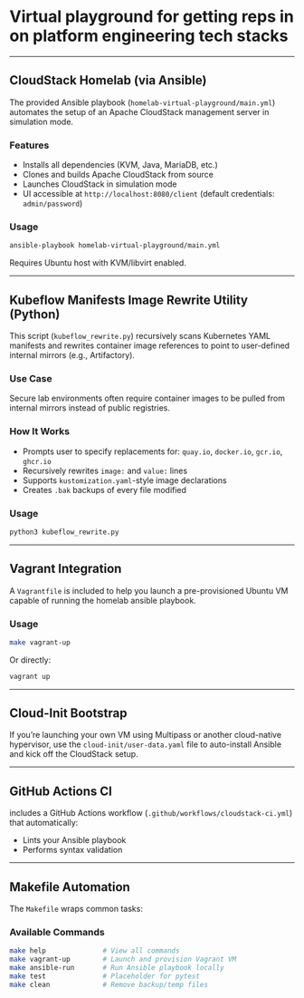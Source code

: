 # Virtual playground for getting reps in on platform engineering tech stacks

---

## CloudStack Homelab (via Ansible)

The provided Ansible playbook (`homelab-virtual-playground/main.yml`) automates the setup of an Apache CloudStack management server in simulation mode.

### Features
- Installs all dependencies (KVM, Java, MariaDB, etc.)
- Clones and builds Apache CloudStack from source
- Launches CloudStack in simulation mode
- UI accessible at `http://localhost:8080/client` (default credentials: `admin/password`)

### Usage
```bash
ansible-playbook homelab-virtual-playground/main.yml
```

Requires Ubuntu host with KVM/libvirt enabled.

---

## Kubeflow Manifests Image Rewrite Utility (Python)

This script (`kubeflow_rewrite.py`) recursively scans Kubernetes YAML manifests and rewrites container image references to point to user-defined internal mirrors (e.g., Artifactory).

### Use Case
Secure lab environments often require container images to be pulled from internal mirrors instead of public registries.

### How It Works
- Prompts user to specify replacements for: `quay.io`, `docker.io`, `gcr.io`, `ghcr.io`
- Recursively rewrites `image:` and `value:` lines
- Supports `kustomization.yaml`-style image declarations
- Creates `.bak` backups of every file modified

### Usage
```bash
python3 kubeflow_rewrite.py
```

---

## Vagrant Integration

A `Vagrantfile` is included to help you launch a pre-provisioned Ubuntu VM capable of running the homelab ansible playbook.

### Usage
```bash
make vagrant-up
```

Or directly:
```bash
vagrant up
```

---

## Cloud-Init Bootstrap

If you’re launching your own VM using Multipass or another cloud-native hypervisor, use the `cloud-init/user-data.yaml` file to auto-install Ansible and kick off the CloudStack setup.

---

## GitHub Actions CI

includes a GitHub Actions workflow (`.github/workflows/cloudstack-ci.yml`) that automatically:
- Lints your Ansible playbook
- Performs syntax validation


---

## Makefile Automation

The `Makefile` wraps common tasks:

### Available Commands
```bash
make help              # View all commands
make vagrant-up        # Launch and provision Vagrant VM
make ansible-run       # Run Ansible playbook locally
make test              # Placeholder for pytest
make clean             # Remove backup/temp files
```

